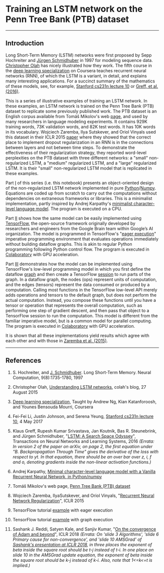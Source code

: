 # Training an LSTM network on the Penn Tree Bank (PTB) dataset
---

## Introduction

Long Short-Term Memory (LSTM) networks were first proposed by Sepp Hochreiter and [Jürgen Schmidhuber][1] in 1997 for modeling sequence data. [Christopher Olah][2] has nicely illustrated how they work. The fifth course in the [deep learning specialization][3] on Coursera teaches recurrent neural networks (RNN), of which the LSTM is a variant, in detail, and explains many interesting applications. For a succinct summary of the mathematics of these models, see, for example, [Stanford cs231n lecture 10][4] or [Greff, et al. (2016)][5].

This is a series of illustrative examples of training an LSTM network. In these examples, an LSTM network is trained on the Penn Tree Bank (PTB) dataset to replicate some previously published work. The PTB dataset is an English corpus available from Tomáš Mikolov's web [page][6], and used by many researchers in language modeling experiments. It contains 929K training words, 73K validation words, and 82K test words. It has 10K words in its vocabulary. Wojciech Zaremba, Ilya Sutskever, and Oriol Vinyals used this dataset in their ICLR 2015 [paper][7] where they showed that the correct place to implement dropout regularization in an RNN is in the connections between layers and not between time steps. To demonstrate the effectiveness of their regularization strategy, they reported word-level perplexities on the PTB dataset with three different networks: a "small" non-regularized LSTM, a "medium" regularized LSTM, and a "large" regularized LSTM. It is their "small" non-regularized LSTM model that is replicated in these examples.  

Part [I](lstm_np.ipynb) of this series (i.e. this notebook) presents an object-oriented design of the non-regularized LSTM network implemented in pure [Python][8]/[Numpy][9]. Equations are coded up from scratch to carry out the computations without dependencies on extraneous frameworks or libraries. This is a minimalist implementation, partly inspired by Andrej Karpathy's [minimalist character-level language model][14]. The program is executed on a CPU. 

Part [II](lstm_tfe.ipynb) shows how the same model can be easily implemented using [TensorFlow][10], the open-source framework originally developed by researchers and engineers from the Google Brain team within Google’s AI organization. The model is programmed in TensorFlow's "[eager execution][11]" imperative programming environment that evaluates operations immediately without building dataflow graphs. This is akin to regular Python programming following Python control flow. The program is executed in [Colaboratory][12] with GPU acceleration.

Part [III](lstm_tf.ipynb) demonstrates how the model can be implemented using TensorFlow's low-level programming model in which you first define the dataflow [graph][13] and then create a TensorFlow [session][13] to run parts of the graph. In a dataflow graph, the nodes (ops) represent units of computation, and the edges (tensors) represent the data consumed or produced by a computation. Calling most functions in the TensorFlow low-level API merely adds operations and tensors to the default graph, but does not perform the actual computation. Instead, you compose these functions until you have a tensor or operation that represents the overall computation, such as performing one step of gradient descent, and then pass that object to a TensorFlow session to run the computation. This model is different from the familiar imperative model, but is a common model for parallel computing. The program is executed in [Colaboratory][12] with GPU acceleration.

It is shown that all these implementations yield results which agree with each other and with those in [Zaremba et al. (2015)][7].

---

## References
1. S. Hochreiter, and [J. Schmidhuber][1]. Long Short-Term Memory. Neural Computation, 9(8):1735-1780, 1997 

2. Christopher Olah, [Understanding LSTM networks][2], colah's blog, 27 August 2015

3. [Deep learning specialization][3], Taught by Andrew Ng, Kian Katanforoosh, and Younes Bensouda Mourri, Coursera 

4. Fei-Fei Li, Justin Johnson, and Serena Yeung, [Stanford cs231n lecture 10][4], 4 May 2017

5. Klaus Greff, Rupesh Kumar Srivastava, Jan Koutník, Bas R. Steunebrink, and Jürgen Schmidhuber, "[LSTM: A Search Space Odyssey][5]", Transactions on Neural Networks and Learning Systems, 2016 *(Errata: In version 2 of the paper on arXiv, on page 2, the first equation under "B. Backpropagation Through Time" gives the derivative of the loss with respect to yt. In that equation, there should be an over bar over z, i, f and o, denoting gradients inside the non-linear activation functions.)*

6. Andrej Karpathy, [Minimal character-level language model with a Vanilla Recurrent Neural Network, in Python/numpy][14]
 
7. Tomáš Mikolov's web page, [Penn Tree Bank (PTB) dataset][6]

8. Wojciech Zaremba, IlyaSutskever, and Oriol Vinyals, "[Recurrent Neural Network Regularization][7]", ICLR 2015

9. TensorFlow tutorial [example][16] with eager execution
10. TensorFlow tutorial [example][15] with graph execution

11. Sashank J. Reddi, Satyen Kale, and Sanjiv Kumar, "[On the convergence of Adam and beyond][17]", ICLR 2018 *(Errata: On 'slide 3 Algorithms', 'slide 6 Primary cause for non-convergence', and 'slide 10 AMSGrad' of [Sashank's presentation at ICLR 2018][18], in three places the exponent of beta inside the square root should be t-j instead of t-i. In one place on slide 10 in the AMSGrad update equation, the exponent of beta inside the square root should be k-j instead of k-i. Also, note that 1<=k<=t is implied.)*

[1]: http://people.idsia.ch/~juergen/
[2]: http://colah.github.io/posts/2015-08-Understanding-LSTMs/
[3]: https://www.coursera.org/specializations/deep-learning
[4]: http://cs231n.stanford.edu/slides/2017/cs231n_2017_lecture10.pdf
[5]: https://arxiv.org/abs/1503.04069
[6]: http://www.fit.vutbr.cz/~imikolov/rnnlm/simple-examples.tgz
[7]: https://arxiv.org/abs/1409.2329
[8]: https://www.python.org/
[9]: http://www.numpy.org/
[10]: https://www.tensorflow.org/
[11]: https://www.tensorflow.org/guide/eager
[12]: https://colab.research.google.com/notebooks/welcome.ipynb
[13]: https://www.tensorflow.org/guide/graphs
[14]: https://gist.github.com/karpathy/d4dee566867f8291f086
[15]: https://github.com/tensorflow/models/tree/master/tutorials/rnn/ptb
[16]: https://github.com/tensorflow/tensorflow/tree/master/tensorflow/contrib/eager/python/examples/rnn_ptb
[17]: https://openreview.net/forum?id=ryQu7f-RZ
[18]: https://www.facebook.com/iclr.cc/videos/2123421684353553/